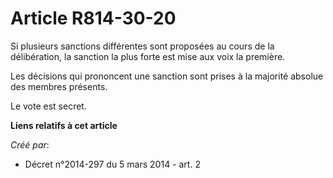 # Article R814-30-20

Si plusieurs sanctions différentes sont proposées au cours de la délibération, la sanction la plus forte est mise aux voix la
première.

Les décisions qui prononcent une sanction sont prises à la majorité absolue des membres présents.

Le vote est secret.

**Liens relatifs à cet article**

_Créé par_:

  - Décret n°2014-297 du 5 mars 2014 - art. 2
